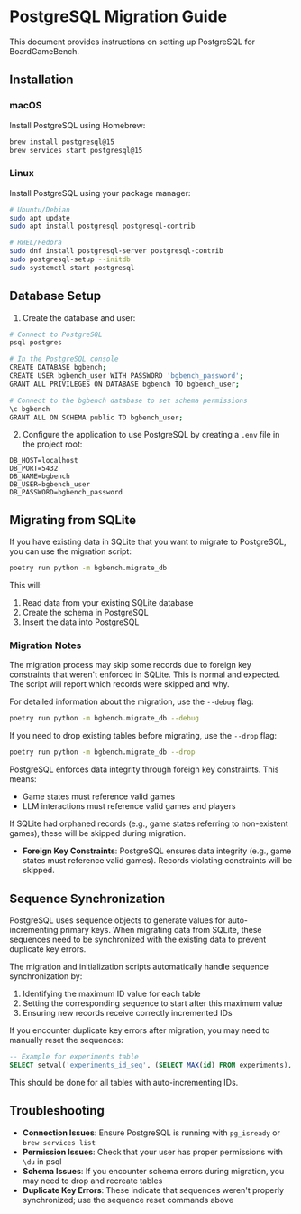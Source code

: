 # PostgreSQL Migration Guide

This document provides instructions on setting up PostgreSQL for BoardGameBench.

## Installation

### macOS

Install PostgreSQL using Homebrew:

```bash
brew install postgresql@15
brew services start postgresql@15
```

### Linux

Install PostgreSQL using your package manager:

```bash
# Ubuntu/Debian
sudo apt update
sudo apt install postgresql postgresql-contrib

# RHEL/Fedora
sudo dnf install postgresql-server postgresql-contrib
sudo postgresql-setup --initdb
sudo systemctl start postgresql
```

## Database Setup

1. Create the database and user:

```bash
# Connect to PostgreSQL
psql postgres

# In the PostgreSQL console
CREATE DATABASE bgbench;
CREATE USER bgbench_user WITH PASSWORD 'bgbench_password';
GRANT ALL PRIVILEGES ON DATABASE bgbench TO bgbench_user;

# Connect to the bgbench database to set schema permissions
\c bgbench
GRANT ALL ON SCHEMA public TO bgbench_user;
```

2. Configure the application to use PostgreSQL by creating a `.env` file in the project root:

```
DB_HOST=localhost
DB_PORT=5432
DB_NAME=bgbench
DB_USER=bgbench_user
DB_PASSWORD=bgbench_password
```

## Migrating from SQLite

If you have existing data in SQLite that you want to migrate to PostgreSQL, you can use the migration script:

```bash
poetry run python -m bgbench.migrate_db
```

This will:
1. Read data from your existing SQLite database
2. Create the schema in PostgreSQL
3. Insert the data into PostgreSQL

### Migration Notes

The migration process may skip some records due to foreign key constraints that weren't enforced in SQLite. This is normal and expected. The script will report which records were skipped and why.

For detailed information about the migration, use the `--debug` flag:

```bash
poetry run python -m bgbench.migrate_db --debug
```

If you need to drop existing tables before migrating, use the `--drop` flag:

```bash
poetry run python -m bgbench.migrate_db --drop
```

PostgreSQL enforces data integrity through foreign key constraints. This means:
- Game states must reference valid games
- LLM interactions must reference valid games and players

If SQLite had orphaned records (e.g., game states referring to non-existent games), these will be skipped during migration.

- **Foreign Key Constraints**: PostgreSQL ensures data integrity (e.g., game states must reference valid games). Records violating constraints will be skipped.

## Sequence Synchronization

PostgreSQL uses sequence objects to generate values for auto-incrementing primary keys. When migrating data from SQLite, these sequences need to be synchronized with the existing data to prevent duplicate key errors.

The migration and initialization scripts automatically handle sequence synchronization by:

1. Identifying the maximum ID value for each table
2. Setting the corresponding sequence to start after this maximum value
3. Ensuring new records receive correctly incremented IDs

If you encounter duplicate key errors after migration, you may need to manually reset the sequences:

```sql
-- Example for experiments table
SELECT setval('experiments_id_seq', (SELECT MAX(id) FROM experiments), true);
```

This should be done for all tables with auto-incrementing IDs.

## Troubleshooting

- **Connection Issues**: Ensure PostgreSQL is running with `pg_isready` or `brew services list`
- **Permission Issues**: Check that your user has proper permissions with `\du` in psql
- **Schema Issues**: If you encounter schema errors during migration, you may need to drop and recreate tables
- **Duplicate Key Errors**: These indicate that sequences weren't properly synchronized; use the sequence reset commands above